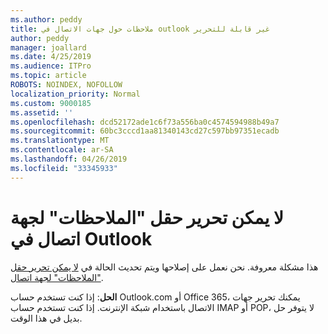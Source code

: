 ```yaml
---
ms.author: peddy
title: ملاحظات حول جهات الاتصال في outlook غير قابلة للتحرير
author: peddy
manager: joallard
ms.date: 4/25/2019
ms.audience: ITPro
ms.topic: article
ROBOTS: NOINDEX, NOFOLLOW
localization_priority: Normal
ms.custom: 9000185
ms.assetid: ''
ms.openlocfilehash: dcd52172ade1c6f73a556ba0c4574594988b49a7
ms.sourcegitcommit: 60bc3cccd1aa81340143cd27c597bb97351ecadb
ms.translationtype: MT
ms.contentlocale: ar-SA
ms.lasthandoff: 04/26/2019
ms.locfileid: "33345933"
---
```

# <a name="cant-edit-the-notes-field-for-a-contact-in-outlook"></a>لا يمكن تحرير حقل "الملاحظات" لجهة اتصال في Outlook
هذا مشكلة معروفة. نحن نعمل على إصلاحها ويتم تحديث الحالة في [لا يمكن تحرير حقل "الملاحظات" لجهة اتصال](https://support.office.com/article/fb8394ce-04ce-48b5-bae4-be46f77f10fe).

**الحل**: إذا كنت تستخدم حساب Outlook.com أو Office 365، يمكنك تحرير جهات الاتصال باستخدام شبكة الإنترنت. إذا كنت تستخدم حساب IMAP أو POP، لا يتوفر حل بديل في هذا الوقت.